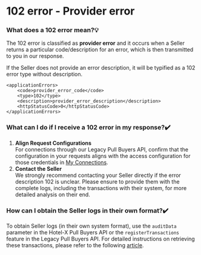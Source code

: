 ﻿---
sidebar_position: 3
---

# 102 error - Provider error

### What does a 102 error mean?💡
The 102 error is classified as **provider error** and it occurs when a Seller returns a particular code/description for an error, which is then transmitted to you in our response.

If the Seller does not provide an error description, it will be typified as a 102 error type without description.

```
<applicationErrors>
    <code>provider_error_code</code>
    <type>102</type>
    <description>provider_error_description</description>
    <httpStatusCode>0</httpStatusCode>
</applicationErrors>

```

### What can I do if I receive a 102 error in my response?✔️
1. **Align Request Configurations**  
For connections through our Legacy Pull Buyers API, confirm that the configuration in your requests aligns with the access configuration for those credentials in [My Connections](/kb/connections/my-connections/).
2. **Contact the Seller**  
We strongly recommend contacting your Seller directly if the error description 102 is unclear. Please ensure to provide them with the complete logs, including the transactions with their system, for more detailed analysis on their end.

### How can I obtain the Seller logs in their own format?✔️
To obtain Seller logs (in their own system format), use the `auditData` parameter in the Hotel-X Pull Buyers API or the `registerTransactions` feature in the Legacy Pull Buyers API. For detailed instructions on retrieving these transactions, please refer to the following [article](/kb/apps/monitoring-apps/logging/how-can-i-receive-seller-transactions-in-their-api-format).
